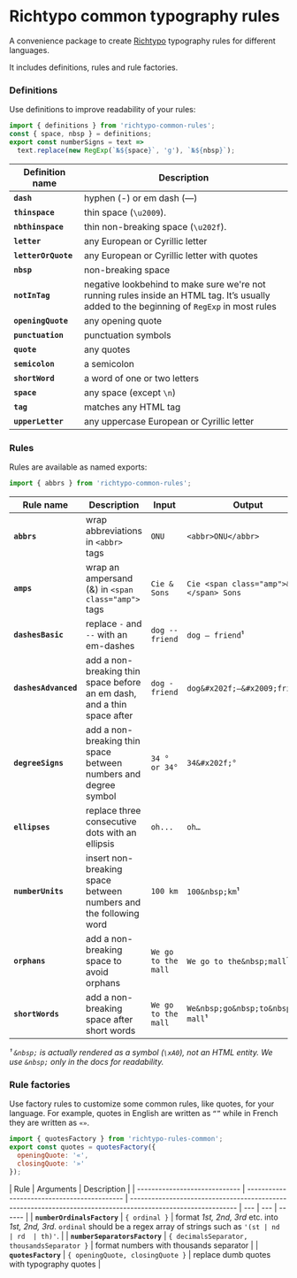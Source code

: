 # Richtypo common typography rules

A convenience package to create [Richtypo](https://github.com/sapegin/richtypo.js) typography rules for different languages.

It includes definitions, rules and rule factories.

### Definitions

Use definitions to improve readability of your rules:

```js
import { definitions } from 'richtypo-common-rules';
const { space, nbsp } = definitions;
export const numberSigns = text =>
  text.replace(new RegExp(`№${space}`, 'g'), `№${nbsp}`);
```

| Definition name     | Description                                                                                                                                |
| ------------------- | ------------------------------------------------------------------------------------------------------------------------------------------ |
| **`dash`**          | hyphen (-) or em dash (—)                                                                                                                  |
| **`thinspace`**     | thin space (`\u2009`).                                                                                                                     |
| **`nbthinspace`**   | thin non-breaking space (`\u202f`).                                                                                                        |
| **`letter`**        | any European or Cyrillic letter                                                                                                            |
| **`letterOrQuote`** | any European or Cyrillic letter with quotes                                                                                                |
| **`nbsp`**          | non-breaking space                                                                                                                         |
| **`notInTag`**      | negative lookbehind to make sure we're not running rules inside an HTML tag. It’s usually added to the beginning of `RegExp` in most rules |
| **`openingQuote`**  | any opening quote                                                                                                                          |
| **`punctuation`**   | punctuation symbols                                                                                                                        |
| **`quote`**         | any quotes                                                                                                                                 |
| **`semicolon`**     | a semicolon                                                                                                                                |
| **`shortWord`**     | a word of one or two letters                                                                                                               |
| **`space`**         | any space (except `\n`)                                                                                                                    |
| **`tag`**           | matches any HTML tag                                                                                                                       |
| **`upperLetter`**   | any uppercase European or Cyrillic letter                                                                                                  |

### Rules

Rules are available as named exports:

```js
import { abbrs } from 'richtypo-common-rules';
```

| Rule name            | Description                                                             | Input               | Output                                |
| -------------------- | ----------------------------------------------------------------------- | ------------------- | ------------------------------------- |
| **`abbrs`**          | wrap abbreviations in `<abbr>` tags                                     | `ONU`               | `<abbr>ONU</abbr>`                    |
| **`amps`**           | wrap an ampersand (&) in `<span class="amp">` tags                      | `Cie & Sons`        | `Cie <span class="amp">&</span> Sons` |
| **`dashesBasic`**    | replace `-` and `--` with an em-dashes                                  | `dog -- friend`     | `dog — friend`¹                       |
| **`dashesAdvanced`** | add a non-breaking thin space before an em dash, and a thin space after | `dog - friend`      | `dog&#x202f;—&#x2009;friend`¹         |
| **`degreeSigns`**    | add a non-breaking thin space between numbers and degree symbol         | `34 ° or 34°`       | `34&#x202f;°`                         |
| **`ellipses`**       | replace three consecutive dots with an ellipsis                         | `oh...`             | `oh…`                                 |
| **`numberUnits`**    | insert non-breaking space between numbers and the following word        | `100 km`            | `100&nbsp;km`¹                        |
| **`orphans`**        | add a non-breaking space to avoid orphans                               | `We go to the mall` | `We go to the&nbsp;mall`¹             |
| **`shortWords`**     | add a non-breaking space after short words                              | `We go to the mall` | `We&nbsp;go&nbsp;to&nbsp;the mall`¹   |

_¹ `&nbsp;` is actually rendered as a symbol (`\xA0`), not an HTML entity. We use `&nbsp;` only in the docs for readability._

### Rule factories

Use factory rules to customize some common rules, like quotes, for your language. For example, quotes in English are written as `“”` while in French they are written as `«»`.

```js
import { quotesFactory } from 'richtypo-rules-common';
export const quotes = quotesFactory({
  openingQuote: '«',
  closingQuote: '»'
});
```

| Rule                          | Arguments                                   | Description                                                                                                  |
| ----------------------------- | ------------------------------------------- | ------------------------------------------------------------------------------------------------------------ | --- | --- | ------ |
| **`numberOrdinalsFactory`**   | `{ ordinal }`                               | format _1st, 2nd, 3rd_ etc. into _1st, 2nd, 3rd_. `ordinal` should be a regex array of strings such as `'(st | nd  | rd  | th)'`. |
| **`numberSeparatorsFactory`** | `{ decimalsSeparator, thousandsSeparator }` | format numbers with thousands separator                                                                      |
| **`quotesFactory`**           | `{ openingQuote, closingQuote }`            | replace dumb quotes with typography quotes                                                                   |
